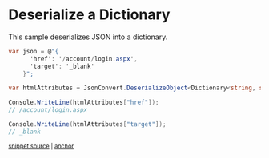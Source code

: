 # Deserialize a Dictionary

This sample deserializes JSON into a dictionary.

<!-- snippet: DeserializeDictionary -->
<a id='snippet-deserializedictionary'></a>
```cs
var json = @"{
      'href': '/account/login.aspx',
      'target': '_blank'
    }";

var htmlAttributes = JsonConvert.DeserializeObject<Dictionary<string, string>>(json);

Console.WriteLine(htmlAttributes["href"]);
// /account/login.aspx

Console.WriteLine(htmlAttributes["target"]);
// _blank
```
<sup><a href='/src/Tests/Documentation/Samples/Serializer/DeserializeDictionary.cs#L33-L46' title='Snippet source file'>snippet source</a> | <a href='#snippet-deserializedictionary' title='Start of snippet'>anchor</a></sup>
<!-- endSnippet -->
